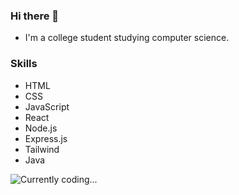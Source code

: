 ### Hi there 👋
- I'm a college student studying computer science.

### Skills
- HTML
- CSS
- JavaScript
- React
- Node.js
- Express.js
- Tailwind
- Java

![Currently coding...](https://github.com/philipkondrenko/philipkondrenko/blob/main/3Eqa.gif?raw=true)
